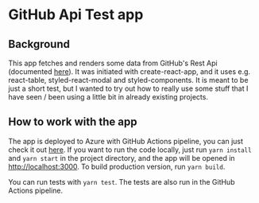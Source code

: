 # GitHub Api Test app

## Background

This app fetches and renders some data from GitHub's Rest Api (documented [here](https://docs.github.com/en/free-pro-team@latest/rest)). It was initiated with create-react-app, and it uses e.g. react-table, styled-react-modal and styled-components. It is meant to be just a short test, but I wanted to try out how to really use some stuff that I have seen / been using a little bit in already existing projects.

## How to work with the app

The app is deployed to Azure with GitHub Actions pipeline, you can just check it out [here](https://githubapistorage.z6.web.core.windows.net/).
If you want to run the code locally, just run `yarn install` and `yarn start` in the project directory, and the app will be opened in [http://localhost:3000](http://localhost:3000). To build production version, run `yarn build`.

You can run tests with `yarn test`. The tests are also run in the GitHub Actions pipeline.
